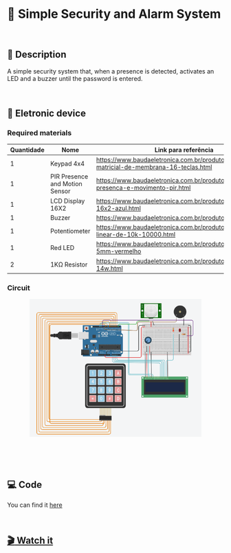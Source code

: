 
# :cop: Simple Security and Alarm System 

<br/>

## :pushpin: Description

A simple security system that, when a presence is detected, activates an LED and a buzzer until the password is entered.

<br/>

## :robot: Eletronic device

### Required materials

| Quantidade | Nome | Link para referência |
| --- | --- | --- |
| 1 | Keypad 4x4| https://www.baudaeletronica.com.br/produto/teclado-matricial-de-membrana-16-teclas.html |
| 1 | PIR Presence and Motion Sensor | https://www.baudaeletronica.com.br/produto/sensor-de-presenca-e-movimento-pir.html |
| 1 | LCD Display 16X2 | https://www.baudaeletronica.com.br/produto/display-lcd-16x2-azul.html |
| 1 | Buzzer | https://www.baudaeletronica.com.br/produto/buzzer-5v.html |
| 1 | Potentiometer | https://www.baudaeletronica.com.br/produto/potenciometro-linear-de-10k-10000.html |
| 1 | Red LED | https://www.baudaeletronica.com.br/produto/led-difuso-5mm-vermelho |
| 2 | 1KΩ Resistor | https://www.baudaeletronica.com.br/produto/resistor-1k-5-14w.html |


### Circuit

<p align="center">
  <img src="circuito.png" width="400" /><br/>
</p>
<br/>

<br/>


<br/>

## :computer:  Code

You can find it [here](./security.ino)


<br/>

## [:clapper:  Watch it](https://www.youtube.com/watch?v=HtH-oBYSZ9g)

